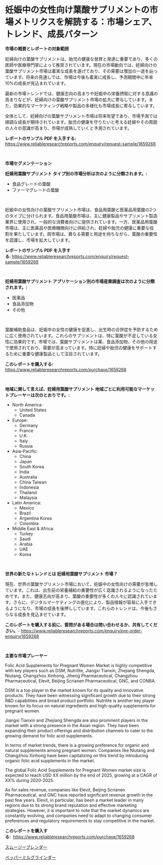 <p><h1>妊娠中の女性向け葉酸サプリメントの市場メトリクスを解読する：市場シェア、トレンド、成長パターン</h1></p><p><strong>市場の概要とレポートの対象範囲</strong></p>
<p><p>妊婦向けの葉酸サプリメントは、胎児の健康な発育と発達に重要であり、多くの医師や医療専門家によって推奨されています。現在の市場動向では、妊婦向けの葉酸サプリメント市場は着実な成長を遂げており、その需要は増加の一途を辿っています。将来の見通しでは、市場は今後も着実に成長し、予測期間中に年率10%の成長が見込まれています。</p><p>最新の市場トレンドでは、健康志向の高まりや妊娠中の栄養摂取に対する意識の高まりなどが、妊婦向けの葉酸サプリメント市場の拡大に寄与しています。また、効果的なマーケティング戦略や製品の多様化も市場成長に寄与しています。</p><p>全体として、妊婦向けの葉酸サプリメント市場は将来有望であり、市場予測では順調な成長が期待されています。胎児の健康を守りたいと考える妊婦やその周囲の人々の意識が高まり、市場が成熟していくと予測されています。</p></p>
<p><strong>レポートのサンプル PDF を入手する:</strong> <a href="https://www.reliableresearchreports.com/enquiry/request-sample/1659268">https://www.reliableresearchreports.com/enquiry/request-sample/1659268</a></p>
<p>&nbsp;</p>
<p><strong>市場セグメンテーション</strong></p>
<p><strong>妊婦用葉酸サプリメント タイプ別の市場分析は次のように分類されます。:</strong></p>
<p><ul><li>食品グレードの葉酸</li><li>ファーマグレードの葉酸</li></ul></p>
<p>&nbsp;</p>
<p><p>妊娠中の女性向けの葉酸サプリメント市場は、食品用葉酸と医薬品用葉酸の2つのタイプに分けられます。食品用葉酸市場は、主に健康製品やサプリメント製造業界に使用され、一般的な消費者向けに提供されています。一方、医薬品用葉酸市場は、主に医薬品や医療機関向けに供給され、妊婦や胎児の健康に重要な役割を果たしています。両市場は、異なる需要と用途を持ちながら、葉酸の重要性を認識し、市場を拡大しています。</p></p>
<p><strong>レポートのサンプル PDF を入手する:</strong>&nbsp;<a href="https://www.reliableresearchreports.com/enquiry/request-sample/1659268">https://www.reliableresearchreports.com/enquiry/request-sample/1659268</a></p>
<p>&nbsp;</p>
<p><strong> 妊婦用葉酸サプリメント アプリケーション別の市場産業調査は次のように分類されます。:</strong></p>
<p><ul><li>医薬品</li><li>食品添加物</li><li>その他</li></ul></p>
<p>&nbsp;</p>
<p><p>葉酸補助食品は、妊娠中の女性の健康を促進し、出生時の合併症を予防するために広く使用されています。これらのサプリメントは、特に葉酸が不足している女性に効果的です。市場では、葉酸サプリメントは薬、食品添加物、その他の用途で使用されており、需要が高まっています。特に妊婦や胎児の健康をサポートするために重要な健康製品として注目されています。</p></p>
<p><strong>このレポートを購入する:</strong>&nbsp; <a href="https://www.reliableresearchreports.com/purchase/1659268">https://www.reliableresearchreports.com/purchase/1659268</a></p>
<p>&nbsp;</p>
<p><strong>地域に関して言えば、妊婦用葉酸サプリメント 地域ごとに利用可能なマーケットプレーヤーは次のとおりです。:</strong></p>
<p><ul>
    <li>
        North America:
        <ul>
            <li>United States</li>
            <li>Canada</li>
        </ul>
    </li>
    <li>
        Europe:
        <ul>
            <li>Germany</li>
            <li>France</li>
            <li>U.K.</li>
            <li>Italy</li>
            <li>Russia</li>
        </ul>
    </li>
    <li>
        Asia-Pacific:
        <ul>
            <li>China</li>
            <li>Japan</li>
            <li>South Korea</li>
            <li>India</li>
            <li>Australia</li>
            <li>China Taiwan</li>
            <li>Indonesia</li>
            <li>Thailand</li>
            <li>Malaysia</li>
        </ul>
    </li>
    <li>
        Latin America:
        <ul>
            <li>Mexico</li>
            <li>Brazil</li>
            <li>Argentina Korea</li>
            <li>Colombia</li>
        </ul>
    </li>
    <li>
        Middle East & Africa:
        <ul>
            <li>Turkey</li>
            <li>Saudi</li>
            <li>Arabia</li>
            <li>UAE</li>
            <li>Korea</li>
        </ul>
    </li>
    </ul></p>
<p>&nbsp;</p>
<p><strong>世界の新たなトレンドとは 妊婦用葉酸サプリメント 市場？</strong></p>
<p><p>現在、世界の葉酸サプリメント市場において、妊娠中の女性向けの需要が急増しています。これは、出生前の栄養補給の重要性が広く認識されるようになったためです。また、健康志向が高まり、葉酸の重要性が多くの人々に認識されています。さらに、デジタルマーケティングの進化により、製品情報が容易に入手できるようになり、市場の成長を後押ししています。これらのトレンドは、今後もさらなる成長を見込ませています。</p></p>
<p><strong>このレポートを購入する前に、質問がある場合は問い合わせるか、共有してください。</strong>- <a href="https://www.reliableresearchreports.com/enquiry/pre-order-enquiry/1659268">https://www.reliableresearchreports.com/enquiry/pre-order-enquiry/1659268</a></p>
<p>&nbsp;</p>
<p><strong>主要な市場プレーヤー</strong></p>
<p><p>Folic Acid Supplements for Pregnant Women Market is highly competitive with key players such as DSM, Nutrilite, Jiangxi Tianxin, Zhejiang Shengda, Niutang, Changzhou Xinhong, Jiheng Pharmaceutical, Changzhou Pharmaceutical, Elevit, Beijing Scrianen Pharmaceutical, GNC, and CONBA.</p><p>DSM is a top player in the market known for its quality and innovative products. They have been witnessing significant growth due to their strong R&D capabilities and broad product portfolio. Nutrilite is another key player known for its focus on natural ingredients and high-quality supplements for pregnant women.</p><p>Jiangxi Tianxin and Zhejiang Shengda are also prominent players in the market with a strong presence in the Asian region. They have been expanding their product offerings and distribution channels to cater to the growing demand for folic acid supplements.</p><p>In terms of market trends, there is a growing preference for organic and natural supplements among pregnant women. Companies like Niutang and Changzhou Xinhong have been capitalizing on this trend by introducing organic folic acid supplements in the market.</p><p>The global Folic Acid Supplements for Pregnant Women market size is expected to reach USD XX million by the end of 2025, growing at a CAGR of XX% during 2020-2025.</p><p>As for sales revenue, companies like Elevit, Beijing Scrianen Pharmaceutical, and GNC have reported significant revenue growth in the past few years. Elevit, in particular, has been a market leader in many regions due to its strong brand reputation and effective marketing strategies. However, it is important to note that the market dynamics are constantly evolving, and companies need to adapt to changing consumer preferences and regulatory requirements to stay competitive in the market.</p></p>
<p><strong>このレポートを購入する:</strong>&nbsp;&nbsp;<a href="https://www.reliableresearchreports.com/purchase/1659268">https://www.reliableresearchreports.com/purchase/1659268</a></p>
<p><p><a href="https://github.com/laurenreichert/Market-Research-Report-List-1/blob/main/584392012584.md">スムージーブレンダー</a></p><p><a href="https://github.com/RodHoppe07/Market-Research-Report-List-1/blob/main/584360012585.md">ペッパーミルグラインダー</a></p></p>